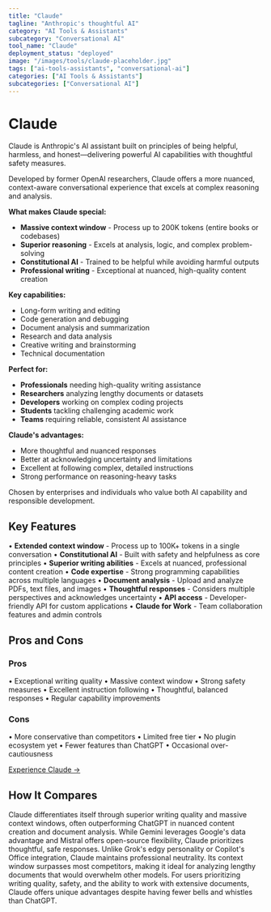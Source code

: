 ```yaml
---
title: "Claude"
tagline: "Anthropic's thoughtful AI"
category: "AI Tools & Assistants"
subcategory: "Conversational AI"
tool_name: "Claude"
deployment_status: "deployed"
image: "/images/tools/claude-placeholder.jpg"
tags: ["ai-tools-assistants", "conversational-ai"]
categories: ["AI Tools & Assistants"]
subcategories: ["Conversational AI"]
---
```


# Claude

Claude is Anthropic's AI assistant built on principles of being helpful, harmless, and honest—delivering powerful AI capabilities with thoughtful safety measures.

Developed by former OpenAI researchers, Claude offers a more nuanced, context-aware conversational experience that excels at complex reasoning and analysis.

**What makes Claude special:**
- **Massive context window** - Process up to 200K tokens (entire books or codebases)
- **Superior reasoning** - Excels at analysis, logic, and complex problem-solving
- **Constitutional AI** - Trained to be helpful while avoiding harmful outputs
- **Professional writing** - Exceptional at nuanced, high-quality content creation

**Key capabilities:**
- Long-form writing and editing
- Code generation and debugging
- Document analysis and summarization
- Research and data analysis
- Creative writing and brainstorming
- Technical documentation

**Perfect for:**
- **Professionals** needing high-quality writing assistance
- **Researchers** analyzing lengthy documents or datasets
- **Developers** working on complex coding projects
- **Students** tackling challenging academic work
- **Teams** requiring reliable, consistent AI assistance

**Claude's advantages:**
- More thoughtful and nuanced responses
- Better at acknowledging uncertainty and limitations
- Excellent at following complex, detailed instructions
- Strong performance on reasoning-heavy tasks

Chosen by enterprises and individuals who value both AI capability and responsible development.

## Key Features

• **Extended context window** - Process up to 100K+ tokens in a single conversation
• **Constitutional AI** - Built with safety and helpfulness as core principles
• **Superior writing abilities** - Excels at nuanced, professional content creation
• **Code expertise** - Strong programming capabilities across multiple languages
• **Document analysis** - Upload and analyze PDFs, text files, and images
• **Thoughtful responses** - Considers multiple perspectives and acknowledges uncertainty
• **API access** - Developer-friendly API for custom applications
• **Claude for Work** - Team collaboration features and admin controls

## Pros and Cons

### Pros
• Exceptional writing quality
• Massive context window
• Strong safety measures
• Excellent instruction following
• Thoughtful, balanced responses
• Regular capability improvements

### Cons
• More conservative than competitors
• Limited free tier
• No plugin ecosystem yet
• Fewer features than ChatGPT
• Occasional over-cautiousness

[Experience Claude →](https://claude.ai)

## How It Compares

Claude differentiates itself through superior writing quality and massive context windows, often outperforming ChatGPT in nuanced content creation and document analysis. While Gemini leverages Google's data advantage and Mistral offers open-source flexibility, Claude prioritizes thoughtful, safe responses. Unlike Grok's edgy personality or Copilot's Office integration, Claude maintains professional neutrality. Its context window surpasses most competitors, making it ideal for analyzing lengthy documents that would overwhelm other models. For users prioritizing writing quality, safety, and the ability to work with extensive documents, Claude offers unique advantages despite having fewer bells and whistles than ChatGPT.